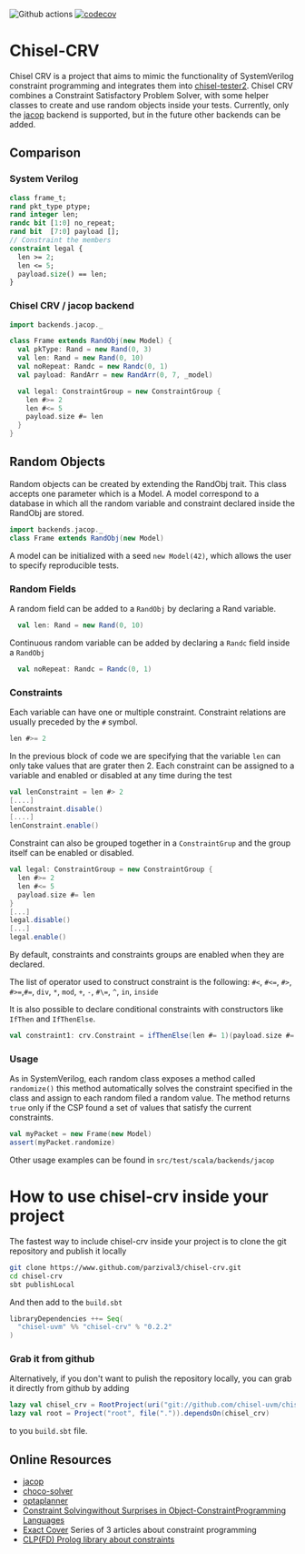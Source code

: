 
![Github actions](https://github.com/chisel-uvm/chisel-crv/workflows/Scala%20CI/badge.svg) [![codecov](https://codecov.io/gh/parzival3/chisel-crv/branch/develop/graph/badge.svg?token=1UWX7OCVTD)](https://codecov.io/gh/parzival3/chisel-crv)

# Chisel-CRV
Chisel CRV is a project that aims to mimic the functionality of SystemVerilog constraint programming and integrates them into [chisel-tester2](https://github.com/ucb-bar/chisel-testers2).
Chisel CRV combines a Constraint Satisfactory Problem Solver, with some helper classes to create and use random objects inside your tests.
Currently, only the [jacop](https://github.com/radsz/jacop) backend is supported, but in the future other backends can be added.  

## Comparison
### System Verilog

```systemverilog
class frame_t;
rand pkt_type ptype;
rand integer len;
randc bit [1:0] no_repeat;
rand bit  [7:0] payload [];
// Constraint the members
constraint legal {
  len >= 2;
  len <= 5;
  payload.size() == len;
}
```

### Chisel CRV / jacop backend
```scala
import backends.jacop._

class Frame extends RandObj(new Model) {
  val pkType: Rand = new Rand(0, 3)
  val len: Rand = new Rand(0, 10)
  val noRepeat: Randc = new Randc(0, 1)
  val payload: RandArr = new RandArr(0, 7, _model)

  val legal: ConstraintGroup = new ConstraintGroup {
    len #>= 2
    len #<= 5
    payload.size #= len
  }
}
```

## Random Objects
Random objects can be created by extending the RandObj trait. This class accepts one parameter which is a Model. A model
correspond to a database in which all the random variable and constraint declared inside the RandObj are stored.
```scala
import backends.jacop._
class Frame extends RandObj(new Model)
```
A model can be initialized with a seed `new Model(42)`, which allows the user to specify reproducible tests.

### Random Fields
A random field can be added to a `RandObj` by declaring a Rand variable.
```scala
  val len: Rand = new Rand(0, 10)
```

Continuous random variable can be added by declaring a `Randc` field inside a `RandObj`
```scala
  val noRepeat: Randc = Randc(0, 1)
```

### Constraints
Each variable can have one or multiple constraint. Constraint relations are usually preceded by the `#` symbol.
```scala
len #>= 2
```
In the previous block of code we are specifying that the variable `len` can only take values that are grater then 2. 
Each constraint can be assigned to a variable and  enabled or disabled at any time during the test
```scala
val lenConstraint = len #> 2
[....]
lenConstraint.disable()
[....]
lenConstraint.enable()
```

Constraint can also be grouped together in a `ConstraintGrup` and the group itself can be enabled or disabled.

```scala
val legal: ConstraintGroup = new ConstraintGroup {
  len #>= 2
  len #<= 5
  payload.size #= len
}
[...]
legal.disable()
[...]
legal.enable()
```

By default, constraints and constraints groups are enabled when they are declared. 


The list of operator used to construct constraint is the following:
`#<`, `#<=`, `#>`, `#>=`,`#=`, `div`, `*`, `mod`, `+`, `-`, `#\=`, `^`, `in`, `inside`

It is also possible to declare conditional constraints with constructors like `IfThen` and `IfThenElse`.
```scala
val constraint1: crv.Constraint = ifThenElse(len #= 1)(payload.size #= 3)(payload.size #= 10)
```

### Usage
As in SystemVerilog, each random class exposes a method called `randomize()` this method automatically solves the
constraint specified in the class and assign to each random filed a random value. The method returns `true`  only if the
CSP found a set of values that satisfy the current constraints.
```scala
val myPacket = new Frame(new Model)
assert(myPacket.randomize)
```

Other usage examples can be found in `src/test/scala/backends/jacop`

# How to use chisel-crv inside your project
The fastest way to include chisel-crv inside your project is to clone the git repository and publish it locally
```bash
git clone https://www.github.com/parzival3/chisel-crv.git
cd chisel-crv
sbt publishLocal
```
And then add to the `build.sbt`
```sbt
libraryDependencies ++= Seq(
  "chisel-uvm" %% "chisel-crv" % "0.2.2"
)
```
### Grab it from github
Alternatively, if you don't want to pulish the repository locally, you can grab it directly from github by adding
```sbt
lazy val chisel_crv = RootProject(uri("git://github.com/chisel-uvm/chisel-crv.git"))
lazy val root = Project("root", file(".")).dependsOn(chisel_crv)
```
to you `build.sbt` file.
## Online Resources
- [jacop](https://github.com/radsz/jacop)
- [choco-solver](https://github.com/chocoteam/choco-solver)
- [optaplanner](https://github.com/kiegroup/optaplanner) 
- [Constraint Solvingwithout Surprises in Object-ConstraintProgramming Languages](http://www.vpri.org/pdf/tr2015002_oopsla15_babelsberg.pdf)
- [Exact Cover](https://garethrees.org/2015/11/17/exact-cover/) Series of 3 articles about constraint programming
- [CLP(FD) Prolog library about constraints](http://www.pathwayslms.com/swipltuts/clpfd/clpfd.html) 

